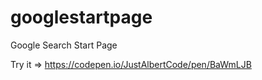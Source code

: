 # googlestartpage
Google Search Start Page

Try it =>
https://codepen.io/JustAlbertCode/pen/BaWmLJB
